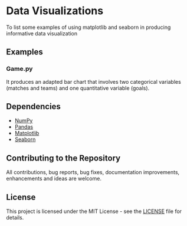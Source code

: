 # Data Visualizations
To list some examples of using matplotlib and seaborn in producing informative data visualization

## Examples
### Game.py
It produces an adapted bar chart that involves two categorical variables (matches and teams) and one quantitative variable (goals). 

## Dependencies
* [NumPy](https://www.numpy.org/)
* [Pandas](https://pandas.pydata.org/)
* [Matplotlib](https://matplotlib.org/)
* [Seaborn](https://seaborn.pydata.org/)

## Contributing to the Repository
All contributions, bug reports, bug fixes, documentation improvements, enhancements and ideas are welcome.

## License
This project is licensed under the MIT License - see the [LICENSE](LICENSE) file for details.
